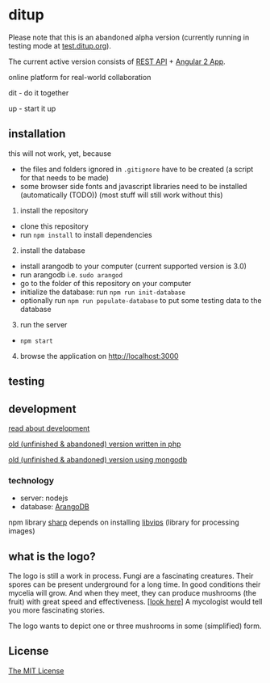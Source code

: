 # ditup
Please note that this is an abandoned alpha version (currently running in testing mode at [test.ditup.org](https://test.ditup.org)).

The current active version consists of [REST API](/ditup/ditapi) + [Angular 2 App](/ditup/ditapp-ng).

online platform for real-world collaboration

dit - do it together

up - start it up

## installation
this will not work, yet, because
 * the files and folders ignored in `.gitignore` have to be created (a script for that needs to be made)
 * some browser side fonts and javascript libraries need to be installed (automatically (TODO)) (most stuff will still work without this)

1. install the repository
  * clone this repository
  * run `npm install` to install dependencies
2. install the database
  * install arangodb to your computer (current supported version is 3.0)
  * run arangodb i.e. `sudo arangod`
  * go to the folder of this repository on your computer
  * initialize the database: run `npm run init-database`
  * optionally run `npm run populate-database` to put some testing data to the database
3. run the server
  * `npm start`
4. browse the application on [http://localhost:3000](http://localhost:3000)

## testing


## development

[read about development](DEVELOPMENT.md)

[old (unfinished & abandoned) version written in php](https://github.com/ditup/ditup-php)

[old (unfinished & abandoned) version using mongodb](https://github.com/ditup/ditup-node-mongodb)

### technology
* server: nodejs
* database: [ArangoDB](https://github.com/arangodb/arangodb)

npm library [sharp](https://github.com/lovell/sharp) depends on installing [libvips](https://github.com/jcupitt/libvips) (library for processing images)

## what is the logo?
The logo is still a work in process. Fungi are a fascinating creatures. Their spores can be present underground for a long time. In good conditions their mycelia will grow. And when they meet, they can produce mushrooms (the fruit) with great speed and effectiveness. [[look here](https://upload.wikimedia.org/wikipedia/commons/d/d7/Fungi_Sexual_reproduction_cycle.png)] A mycologist would tell you more fascinating stories.

The logo wants to depict one or three mushrooms in some (simplified) form.

## License

[The MIT License](http://opensource.org/licenses/MIT)

